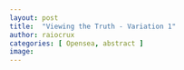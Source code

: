 ```yaml
---
layout: post
title:  "Viewing the Truth - Variation 1"
author: raiocrux
categories: [ Opensea, abstract ]
image: 
---
```

